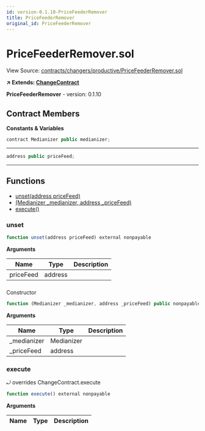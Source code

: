 ```yaml
---
id: version-0.1.10-PriceFeederRemover
title: PriceFeederRemover
original_id: PriceFeederRemover
---
```


# PriceFeederRemover.sol

View Source: [contracts/changers/productive/PriceFeederRemover.sol](../../contracts/changers/productive/PriceFeederRemover.sol)

**↗ Extends: [ChangeContract](ChangeContract.md)**

**PriceFeederRemover** - version: 0.1.10

## Contract Members
**Constants & Variables**

```js
contract Medianizer public medianizer;
```
---

```js
address public priceFeed;
```
---

## Functions

- [unset(address priceFeed)](#unset)
- [(Medianizer _medianizer, address _priceFeed)](#)
- [execute()](#execute)

### unset

```js
function unset(address priceFeed) external nonpayable
```

**Arguments**

| Name        | Type           | Description  |
| ------------- |------------- | -----|
| priceFeed | address |  | 

### 

Constructor

```js
function (Medianizer _medianizer, address _priceFeed) public nonpayable
```

**Arguments**

| Name        | Type           | Description  |
| ------------- |------------- | -----|
| _medianizer | Medianizer |  | 
| _priceFeed | address |  | 

### execute

⤾ overrides ChangeContract.execute

```js
function execute() external nonpayable
```

**Arguments**

| Name        | Type           | Description  |
| ------------- |------------- | -----|

